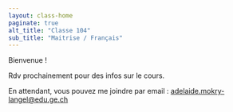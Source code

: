 ```yaml
---
layout: class-home
paginate: true
alt_title: "Classe 104" 
sub_title: "Maitrise / Français"
---
```


Bienvenue ! 

Rdv prochainement pour des infos sur le cours. 

En attendant, vous pouvez me joindre par email : 
[adelaide.mokry-langel@edu.ge.ch](mailto:adelaide.mokry-langel@edu.ge.ch)
